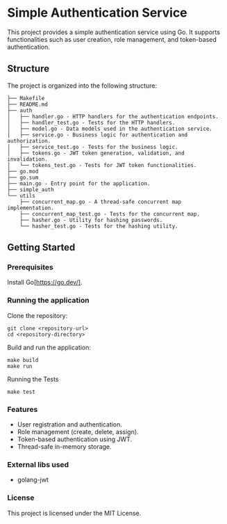 # Simple Authentication Service
This project provides a simple authentication service using Go. It supports functionalities such as user creation, role management, and token-based authentication.

## Structure
The project is organized into the following structure:
```
├── Makefile
├── README.md
├── auth
│   ├── handler.go - HTTP handlers for the authentication endpoints.
│   ├── handler_test.go - Tests for the HTTP handlers.
│   ├── model.go - Data models used in the authentication service.
│   ├── service.go - Business logic for authentication and authorization.
│   ├── service_test.go - Tests for the business logic.
│   ├── tokens.go - JWT token generation, validation, and invalidation.
│   └── tokens_test.go - Tests for JWT token functionalities.
├── go.mod
├── go.sum
├── main.go - Entry point for the application.
├── simple_auth
└── utils
    ├── concurrent_map.go - A thread-safe concurrent map implementation.
    ├── concurrent_map_test.go - Tests for the concurrent map.
    ├── hasher.go - Utility for hashing passwords.
    └── hasher_test.go - Tests for the hashing utility.

```

## Getting Started
### Prerequisites
Install Go[https://go.dev/].

### Running the application
Clone the repository:
```
git clone <repository-url>
cd <repository-directory>
```
Build and run the application:
```
make build
make run
```
Running the Tests
```
make test
```

### Features
- User registration and authentication.
- Role management (create, delete, assign).
- Token-based authentication using JWT.
- Thread-safe in-memory storage.

### External libs used
- golang-jwt

### License
This project is licensed under the MIT License.

